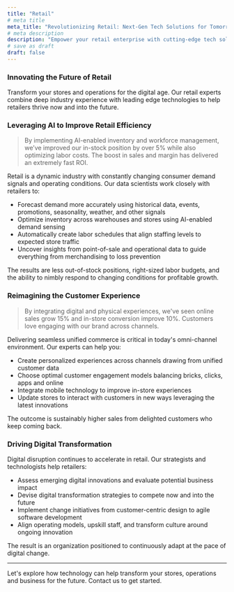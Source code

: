 ```yaml
---
title: "Retail"
# meta title
meta_title: "Revolutionizing Retail: Next-Gen Tech Solutions for Tomorrow's Marketplaces"
# meta description
description: "Empower your retail enterprise with cutting-edge tech solutions. Explore AI's transformative potential in reshaping customer experiences, optimizing inventory, and driving growth."
# save as draft
draft: false
---
```

### Innovating the Future of Retail

Transform your stores and operations for the digital age. Our retail experts combine deep industry experience with leading edge technologies to help retailers thrive now and into the future.

### Leveraging AI to Improve Retail Efficiency

>By implementing AI-enabled inventory and workforce management, we’ve improved our in-stock position by over 5% while also optimizing labor costs. The boost in sales and margin has delivered an extremely fast ROI.

Retail is a dynamic industry with constantly changing consumer demand signals and operating conditions. Our data scientists work closely with retailers to:

- Forecast demand more accurately using historical data, events, promotions, seasonality, weather, and other signals
- Optimize inventory across warehouses and stores using AI-enabled demand sensing
- Automatically create labor schedules that align staffing levels to expected store traffic
- Uncover insights from point-of-sale and operational data to guide everything from merchandising to loss prevention

The results are less out-of-stock positions, right-sized labor budgets, and the ability to nimbly respond to changing conditions for profitable growth.

### Reimagining the Customer Experience

>By integrating digital and physical experiences, we've seen online sales grow 15% and in-store conversion improve 10%. Customers love engaging with our brand across channels.

Delivering seamless unified commerce is critical in today's omni-channel environment. Our experts can help you:

- Create personalized experiences across channels drawing from unified customer data
- Choose optimal customer engagement models balancing bricks, clicks, apps and online
- Integrate mobile technology to improve in-store experiences
- Update stores to interact with customers in new ways leveraging the latest innovations

The outcome is sustainably higher sales from delighted customers who keep coming back.

### Driving Digital Transformation

Digital disruption continues to accelerate in retail. Our strategists and technologists help retailers:

- Assess emerging digital innovations and evaluate potential business impact
- Devise digital transformation strategies to compete now and into the future
- Implement change initiatives from customer-centric design to agile software development
- Align operating models, upskill staff, and transform culture around ongoing innovation

The result is an organization positioned to continuously adapt at the pace of digital change.

---

Let's explore how technology can help transform your stores, operations and business for the future. Contact us to get started.